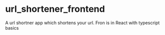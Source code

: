 # url_shortener_frontend
A url shortner app which shortens your url. Fron is in React with typescript basics
